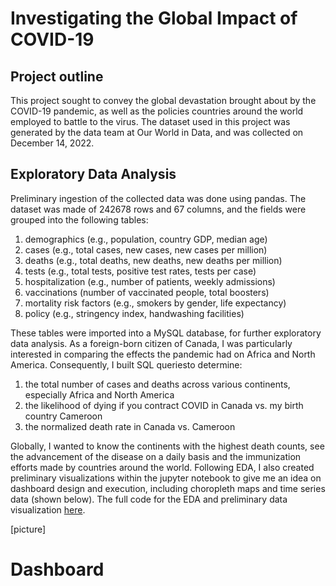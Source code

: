 # Investigating the Global Impact of COVID-19

## Project outline
This project sought to convey the global devastation brought about by the COVID-19 pandemic, as well as the policies countries around the world employed to battle to the virus. The dataset used in this project was generated by the data team at Our World in Data, and was collected on December 14, 2022. 

## Exploratory Data Analysis
Preliminary ingestion of the collected data was done using pandas. The dataset was made of 242678 rows and 67 columns, and the fields were grouped into the following tables:

<ol>
  <li>demographics (e.g., population, country GDP, median age)</li>
  <li>cases (e.g., total cases, new cases, new cases per million)</li>
  <li>deaths (e.g., total deaths, new deaths, new deaths per million)</li>
  <li>tests (e.g., total tests, positive test rates, tests per case)</li>
  <li>hospitalization (e.g., number of patients, weekly admissions)</li>
  <li>vaccinations (number of vaccinated people, total boosters)</li>
  <li>mortality risk factors (e.g., smokers by gender, life expectancy)</li>
  <li>policy (e.g., stringency index, handwashing facilities)</li>
</ol>

These tables were imported into a MySQL database, for further exploratory data analysis. As a foreign-born citizen of Canada, I was particularly interested in comparing the effects the pandemic had on Africa and North America. Consequently, I built SQL queriesto determine:
<ol>
  <li>the total number of cases and deaths across various continents, especially Africa and North America</li>
  <li>the likelihood of dying if you contract COVID in Canada vs. my birth country Cameroon </li>
  <li>the normalized death rate in Canada vs. Cameroon</li>
</ol>

Globally, I wanted to know the continents with the highest death counts, see the advancement of the disease on a daily basis and the immunization efforts made by countries around the world. Following EDA, I also created preliminary visualizations within the jupyter notebook to give me an idea on dashboard design and execution, including choropleth maps and time series data (shown below). The full code for the EDA and preliminary data visualization [here](https://github.com/cfonderson/portfolio/blob/main/Data%20Analytics/COVID%20Investigation/covid.ipynb).

[picture]

# Dashboard




